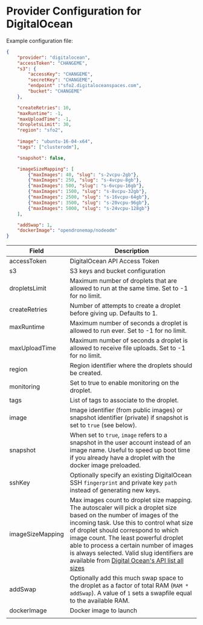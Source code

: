 # Provider Configuration for DigitalOcean

Example configuration file:

```json
{
    "provider": "digitalocean",
    "accessToken": "CHANGEME",
    "s3": {
        "accessKey": "CHANGEME",
        "secretKey": "CHANGEME",
        "endpoint" :"sfo2.digitaloceanspaces.com",
        "bucket": "CHANGEME"
    },

    "createRetries": 10,
    "maxRuntime": -1,
    "maxUploadTime": -1,
    "dropletsLimit": 30,
    "region": "sfo2",
    
    "image": "ubuntu-16-04-x64",
    "tags": ["clusterodm"],

    "snapshot": false,

    "imageSizeMapping": [
        {"maxImages": 40, "slug": "s-2vcpu-2gb"},
        {"maxImages": 250, "slug": "s-4vcpu-8gb"},
        {"maxImages": 500, "slug": "s-6vcpu-16gb"},
        {"maxImages": 1500, "slug": "s-8vcpu-32gb"},
        {"maxImages": 2500, "slug": "s-16vcpu-64gb"},
        {"maxImages": 3500, "slug": "s-20vcpu-96gb"},
        {"maxImages": 5000, "slug": "s-24vcpu-128gb"}
    ],

    "addSwap": 1,
    "dockerImage": "opendronemap/nodeodm"
}
```

| Field                    | Description                                                                                                                                                                                                                                                                                                       |
|--------------------------|-------------------------------------------------------------------------------------------------------------------------------------------------------------------------------------------------------------------------------------------------------------------------------------------------------------------|
| accessToken              | DigitalOcean API Access Token                                                                                                                                                                                                                                                                                     |
| s3                       | S3 keys and bucket configuration                                                                                                                                                                                                                                                                                  |
| dropletsLimit            | Maximum number of droplets that are allowed to run at the same time. Set to -1 for no limit.                                                                                                                                                                                                                      |
| createRetries            | Number of attempts to create a droplet before giving up. Defaults to 1.
| maxRuntime               | Maximum number of seconds a droplet is allowed to run ever. Set to -1 for no limit.                                                                                                                                                                                                                               |
| maxUploadTime            | Maximum number of seconds a droplet is allowed to receive file uploads. Set to -1 for no limit.                                                                                                                                                                                                                   |
| region                   | Region identifier where the droplets should be created.                                                                                                                                                                                                                                                           |
| monitoring               | Set to true to enable monitoring on the droplet.                                                                                                                                                                                                                                                                  |
| tags                     | List of tags to associate to the droplet.                                                                                                                                                                                                                                                                         |
| image                    | Image identifier (from public images) or snapshot identifier (private) if snapshot is set to `true` (see below).                                                                                                                                                                                                  |
| snapshot                 | When set to `true`, `image` refers to a snapshot in the user account instead of an image name. Useful to speed up boot time if you already have a droplet with the docker image preloaded.                                                                                                                        |
| sshKey                   | Optionally specify an existing DigitalOcean SSH `fingerprint` and private key `path` instead of generating new keys.
| imageSizeMapping         | Max images count to droplet size mapping. The autoscaler will pick a droplet size based on the number of images of the incoming task. Use this to control what size of droplet should correspond to which image count. The least powerful droplet able to process a certain number of images is always selected. Valid slug identifiers are available from [Digital Ocean's API list all sizes](https://developers.digitalocean.com/documentation/v2/#list-all-sizes) |
| addSwap                  | Optionally add this much swap space to the droplet as a factor of total RAM (`RAM * addSwap`). A value of `1` sets a swapfile equal to the available RAM.                                                                                                                                                         |
| dockerImage              | Docker image to launch                                                                                                        
                                                                                                                                                                                    |
